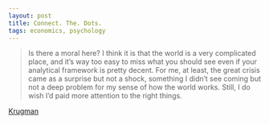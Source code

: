 ```yaml
---
layout: post
title: Connect. The. Dots.
tags: economics, psychology
---
```


> Is there a moral here? I think it is that the world is a very complicated place, and it’s way too easy to miss what you should see even if your analytical framework is pretty decent. For me, at least, the great crisis came as a surprise but not a shock, something I didn’t see coming but not a deep problem for my sense of how the world works. Still, I do wish I’d paid more attention to the right things.

[Krugman]

[Krugman]: http://nyti.ms/1EXO06n